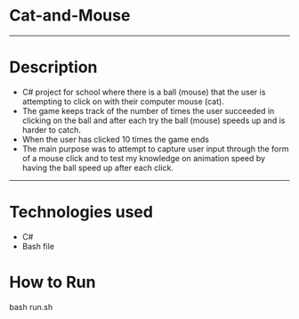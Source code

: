 # Cat-and-Mouse
----
# Description
* C# project for school where there is a ball (mouse) that the user is attempting to click on with their computer mouse (cat).
* The game keeps track of the number of times the user succeeded in clicking on the ball and after each try the ball (mouse) speeds up and is harder to catch.
* When the user has clicked 10 times the game ends
* The main purpose was to attempt to capture user input through the form of a mouse click and to test my knowledge on animation speed by having the ball speed up after each click.
----
# Technologies used
* C#
* Bash file

# How to Run
bash run.sh
